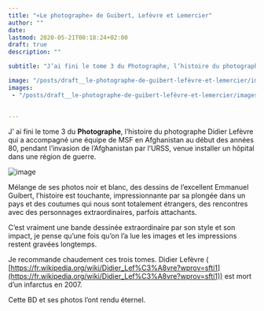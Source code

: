```yaml
---
title: "«Le photographe» de Guibert, Lefèvre et Lemercier"
author: ""
date: 
lastmod: 2020-05-21T00:18:24+02:00
draft: true
description: ""

subtitle: "J’ai fini le tome 3 du Photographe, l’histoire du photographe Didier Lefèvre qui a accompagné une équipe de MSF en Afghanistan au début des…"

image: "/posts/draft__le-photographe-de-guibert-lefèvre-et-lemercier/images/1.jpeg" 
images:
 - "/posts/draft__le-photographe-de-guibert-lefèvre-et-lemercier/images/1.jpeg"


---
```


J’
ai fini le tome 3 du **Photographe**, l’histoire du photographe Didier Lefèvre qui a accompagné une équipe de MSF en Afghanistan au début des années 80, pendant l’invasion de l’Afghanistan par l’URSS, venue installer un hôpital dans une région de guerre.




![image](/posts/draft__le-photographe-de-guibert-lefèvre-et-lemercier/images/1.jpeg#layoutTextWidth)



Mélange de ses photos noir et blanc, des dessins de l’excellent Emmanuel Guibert, l’histoire est touchante, impressionnante par sa plongée dans un pays et des coutumes qui nous sont totalement étrangers, des rencontres avec des personnages extraordinaires, parfois attachants.

C’est vraiment une bande dessinée extraordinaire par son style et son impact, je pense qu’une fois qu’on l’a lue les images et les impressions restent gravées longtemps. 

Je recommande chaudement ces trois tomes. Didier Lefèvre (  
[https://fr.wikipedia.org/wiki/Didier_Lef%C3%A8vre?wprov=sfti1](https://fr.wikipedia.org/wiki/Didier_Lef%C3%A8vre?wprov=sfti1)) est mort d’un infarctus en 2007. 

Cette BD et ses photos l’ont rendu éternel.
